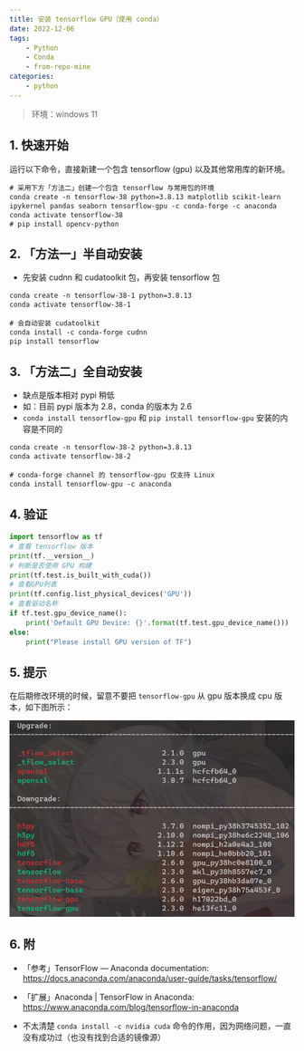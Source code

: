 ```yaml
---
title: 安装 tensorflow GPU（使用 conda）
date: 2022-12-06
tags:
    - Python
    - Conda
    - from-repo-mine
categories:
    - python
---
```


> 环境：windows 11

## 1. 快速开始

运行以下命令，直接新建一个包含 tensorflow (gpu) 以及其他常用库的新环境。

```shell
# 采用下方「方法二」创建一个包含 tensorflow 与常用包的环境
conda create -n tensorflow-38 python=3.8.13 matplotlib scikit-learn ipykernel pandas seaborn tensorflow-gpu -c conda-forge -c anaconda
conda activate tensorflow-38
# pip install opencv-python
```

## 2. 「方法一」半自动安装

- 先安装 cudnn 和 cudatoolkit 包，再安装 tensorflow 包

```shell
conda create -n tensorflow-38-1 python=3.8.13
conda activate tensorflow-38-1

# 会自动安装 cudatoolkit
conda install -c conda-forge cudnn
pip install tensorflow
```

## 3. 「方法二」全自动安装

- 缺点是版本相对 pypi 稍低
- 如：目前 pypi 版本为 2.8，conda 的版本为 2.6
- `conda install tensorflow-gpu` 和 `pip install tensorflow-gpu` 安装的内容是不同的

```shell
conda create -n tensorflow-38-2 python=3.8.13
conda activate tensorflow-38-2

# conda-forge channel 的 tensorflow-gpu 仅支持 Linux
conda install tensorflow-gpu -c anaconda
```

## 4. 验证

```python
import tensorflow as tf
# 查看 tensorflow 版本
print(tf.__version__)
# 判断是否使用 GPU 构建
print(tf.test.is_built_with_cuda())
# 查看GPU列表
print(tf.config.list_physical_devices('GPU'))
# 查看驱动名称
if tf.test.gpu_device_name():
    print('Default GPU Device: {}'.format(tf.test.gpu_device_name()))
else:
    print("Please install GPU version of TF")
```

## 5. 提示

在后期修改环境的时候，留意不要把 `tensorflow-gpu` 从 gpu 版本换成 cpu 版本，如下图所示：

![tensorflow 降级](https://raw.githubusercontent.com/cc01cc/zeorep/main/pic/202211102218460.png)

## 6. 附

- 「参考」TensorFlow — Anaconda documentation: <https://docs.anaconda.com/anaconda/user-guide/tasks/tensorflow/>
- 「扩展」Anaconda | TensorFlow in Anaconda: <https://www.anaconda.com/blog/tensorflow-in-anaconda>

- 不太清楚 `conda install -c nvidia cuda` 命令的作用，因为网络问题，一直没有成功过（也没有找到合适的镜像源）

<!--
Copyright © 2022-2024 [cc01cc](https://github.com/cc01cc)

本页面采用 [知识共享署名-非商业性使用 4.0 国际许可协议](http://creativecommons.org/licenses/by-nc/4.0/) 进行许可。

转载请注明原始地址：<https://github.com/cc01cc/cc01cc>
-->
